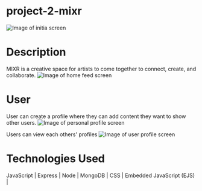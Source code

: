 # project-2-mixr
![Image of initia screen](https://i.imgur.com/nNBOsAc.png)

# Description
MIXR is a creative space for artists to come together to connect, create, and collaborate.
![Image of home feed screen](https://i.imgur.com/XO9Sxut.png)

# User
User can create a profile where they can add content they want to show other users.
![Image of personal profile screen](https://i.imgur.com/4PdYulS.png)

Users can view each others' profiles
![Image of user profile screen](https://i.imgur.com/5PEIbT6.png)





# Technologies Used 
JavaScript | Express | Node | MongoDB | CSS | Embedded JavaScript (EJS) | 





